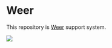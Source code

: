 Weer
====

This repository is [Weer](https://weerdbg.com/) support system.

![](https://weerdbg-static.netlify.com/images/README/1.png)

